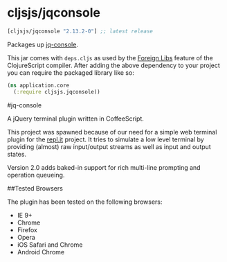 # cljsjs/jqconsole
```clojure
[cljsjs/jqconsole "2.13.2-0"] ;; latest release
```
Packages up [jq-console](https://github.com/replit/jq-console).

This jar comes with `deps.cljs` as used by the [Foreign Libs][flibs] feature
of the ClojureScript compiler. After adding the above dependency to your project
you can require the packaged library like so:

```clojure
(ns application.core
  (:require cljsjs.jqconsole))
```

[flibs]: https://clojurescript.org/reference/packaging-foreign-deps

#jq-console

A jQuery terminal plugin written in CoffeeScript.

This project was spawned because of our need for a simple web terminal plugin
for the <a href="http://repl.it">repl.it</a> project. It tries to simulate a low level terminal by providing (almost)
raw input/output streams as well as input and output states.

Version 2.0 adds baked-in support for rich multi-line prompting and operation
queueing.


##Tested Browsers

The plugin has been tested on the following browsers:

* IE 9+
* Chrome
* Firefox
* Opera
* iOS Safari and Chrome
* Android Chrome
